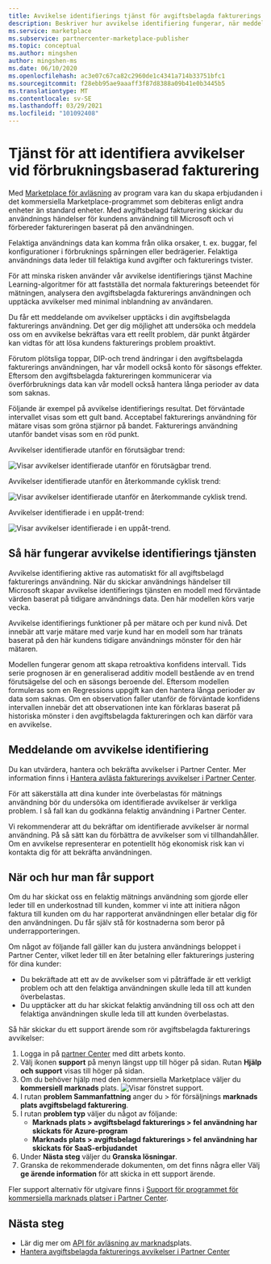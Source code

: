 ```yaml
---
title: Avvikelse identifierings tjänst för avgiftsbelagda fakturerings Microsoft Azure Marketplace
description: Beskriver hur avvikelse identifiering fungerar, när meddelanden skickas och vad du kan göra med dem, samt support alternativ.
ms.service: marketplace
ms.subservice: partnercenter-marketplace-publisher
ms.topic: conceptual
ms.author: mingshen
author: mingshen-ms
ms.date: 06/10/2020
ms.openlocfilehash: ac3e07c67ca82c2960de1c4341a714b33751bfc1
ms.sourcegitcommit: f28ebb95ae9aaaff3f87d8388a09b41e0b3445b5
ms.translationtype: MT
ms.contentlocale: sv-SE
ms.lasthandoff: 03/29/2021
ms.locfileid: "101092408"
---
```

# <a name="anomaly-detection-service-for-metered-billing"></a>Tjänst för att identifiera avvikelser vid förbrukningsbaserad fakturering

Med [Marketplace för avläsning](marketplace-metering-service-apis-faq.md) av program vara kan du skapa erbjudanden i det kommersiella Marketplace-programmet som debiteras enligt andra enheter än standard enheter. Med avgiftsbelagd fakturering skickar du användnings händelser för kundens användning till Microsoft och vi förbereder faktureringen baserat på den användningen.

Felaktiga användnings data kan komma från olika orsaker, t. ex. buggar, fel konfigurationer i förbruknings spårningen eller bedrägerier. Felaktiga användnings data leder till felaktiga kund avgifter och fakturerings tvister.

För att minska risken använder vår avvikelse identifierings tjänst Machine Learning-algoritmer för att fastställa det normala fakturerings beteendet för mätningen, analysera den avgiftsbelagda fakturerings användningen och upptäcka avvikelser med minimal inblandning av användaren.

Du får ett meddelande om avvikelser upptäcks i din avgiftsbelagda fakturerings användning. Det ger dig möjlighet att undersöka och meddela oss om en avvikelse bekräftas vara ett reellt problem, där punkt åtgärder kan vidtas för att lösa kundens fakturerings problem proaktivt.

Förutom plötsliga toppar, DIP-och trend ändringar i den avgiftsbelagda fakturerings användningen, har vår modell också konto för säsongs effekter. Eftersom den avgiftsbelagda faktureringen kommunicerar via överförbruknings data kan vår modell också hantera långa perioder av data som saknas.

Följande är exempel på avvikelse identifierings resultat. Det förväntade intervallet visas som ett gult band. Acceptabel fakturerings användning för mätare visas som gröna stjärnor på bandet. Fakturerings användning utanför bandet visas som en röd punkt.  

Avvikelser identifierade utanför en förutsägbar trend:

![Visar avvikelser identifierade utanför en förutsägbar trend.](media/anomaly-1.png)

Avvikelser identifierade utanför en återkommande cyklisk trend:

![Visar avvikelser identifierade utanför en återkommande cyklisk trend.](media/anomaly-2.png)

Avvikelser identifierade i en uppåt-trend:

![Visar avvikelser identifierade i en uppåt-trend.](media/anomaly-3.png)

## <a name="how-anomaly-detection-service-works"></a>Så här fungerar avvikelse identifierings tjänsten

Avvikelse identifiering aktive ras automatiskt för all avgiftsbelagd fakturerings användning. När du skickar användnings händelser till Microsoft skapar avvikelse identifierings tjänsten en modell med förväntade värden baserat på tidigare användnings data. Den här modellen körs varje vecka.

Avvikelse identifierings funktioner på per mätare och per kund nivå. Det innebär att varje mätare med varje kund har en modell som har tränats baserat på den här kundens tidigare användnings mönster för den här mätaren.

Modellen fungerar genom att skapa retroaktiva konfidens intervall. Tids serie prognosen är en generaliserad additiv modell bestående av en trend förutsägelse del och en säsongs beroende del. Eftersom modellen formuleras som en Regressions uppgift kan den hantera långa perioder av data som saknas. Om en observation faller utanför de förväntade konfidens intervallen innebär det att observationen inte kan förklaras baserat på historiska mönster i den avgiftsbelagda faktureringen och kan därför vara en avvikelse.

## <a name="anomaly-detection-notification"></a>Meddelande om avvikelse identifiering

Du kan utvärdera, hantera och bekräfta avvikelser i Partner Center. Mer information finns i [Hantera avlästa fakturerings avvikelser i Partner Center](../anomaly-detection.md).

För att säkerställa att dina kunder inte överbelastas för mätnings användning bör du undersöka om identifierade avvikelser är verkliga problem. I så fall kan du godkänna felaktig användning i Partner Center.

Vi rekommenderar att du bekräftar om identifierade avvikelser är normal användning. På så sätt kan du förbättra de avvikelser som vi tillhandahåller. Om en avvikelse representerar en potentiellt hög ekonomisk risk kan vi kontakta dig för att bekräfta användningen.

## <a name="when-and-how-to-get-support"></a>När och hur man får support

Om du har skickat oss en felaktig mätnings användning som gjorde eller leder till en underkostnad till kunden, kommer vi inte att initiera någon faktura till kunden om du har rapporterat användningen eller betalar dig för den användningen. Du får själv stå för kostnaderna som beror på underrapporteringen.

Om något av följande fall gäller kan du justera användnings beloppet i Partner Center, vilket leder till en åter betalning eller fakturerings justering för dina kunder:

- Du bekräftade att ett av de avvikelser som vi påträffade är ett verkligt problem och att den felaktiga användningen skulle leda till att kunden överbelastas.
- Du upptäcker att du har skickat felaktig användning till oss och att den felaktiga användningen skulle leda till att kunden överbelastas.

Så här skickar du ett support ärende som rör avgiftsbelagda fakturerings avvikelser:

1. Logga in på [partner Center](https://partner.microsoft.com/dashboard/commercial-marketplace/overview) med ditt arbets konto.
1. Välj ikonen **support** på menyn längst upp till höger på sidan. Rutan **Hjälp och support** visas till höger på sidan.
1. Om du behöver hjälp med den kommersiella Marketplace väljer du **kommersiell marknads** plats.
   ![Visar fönstret support.](../media/support/commercial-marketplace-support-pane.png)
1. I rutan **problem Sammanfattning** anger du > för försäljnings **marknads plats avgiftsbelagd fakturering**.
1. I rutan **problem typ** väljer du något av följande:
    - **Marknads plats > avgiftsbelagd fakturerings > fel användning har skickats för Azure-program**
    - **Marknads plats > avgiftsbelagd fakturerings > fel användning har skickats för SaaS-erbjudandet**
1. Under **Nästa steg** väljer du **Granska lösningar**.
1. Granska de rekommenderade dokumenten, om det finns några eller Välj **ge ärende information** för att skicka in ett support ärende.

Fler support alternativ för utgivare finns i [Support för programmet för kommersiella marknads platser i Partner Center](../support.md).

## <a name="next-steps"></a>Nästa steg

- Lär dig mer om [API för avläsning av marknads](marketplace-metering-service-apis.md)plats.
- [Hantera avgiftsbelagda fakturerings avvikelser i Partner Center](../anomaly-detection.md)

